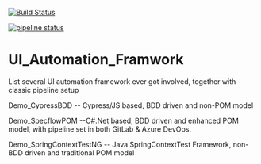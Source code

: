 [![Build Status](https://dev.azure.com/peterzhangnz/UIAutomationFramework/_apis/build/status/imzyk.UI_Automation_Framwork?branchName=master)](https://dev.azure.com/peterzhangnz/UIAutomationFramework/_build/latest?definitionId=1&branchName=master)

[![pipeline status](https://gitlab.com/peter_zhang_henryscheinone/UI_Automation_Framwork/badges/master/pipeline.svg)](https://gitlab.com/peter_zhang_henryscheinone/UI_Automation_Framwork/commits/master)

# UI_Automation_Framwork
List several UI automation framework ever got involved, together with classic pipeline setup

Demo_CypressBDD -- Cypress/JS based, BDD driven and non-POM model

Demo_SpecflowPOM --C#.Net based, BDD driven and enhanced POM model, with pipeline set in both GitLab & Azure DevOps.

Demo_SpringContextTestNG -- Java SpringContextTest Framework, non-BDD driven and traditional POM model
